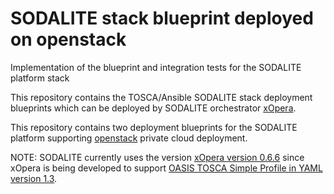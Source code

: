 # SODALITE stack blueprint deployed on openstack
Implementation of the blueprint and integration tests for the SODALITE platform stack

This repository contains the TOSCA/Ansible SODALITE stack deployment blueprints which can be deployed by SODALITE orchestrator [xOpera](https://github.com/xlab-si/xopera-opera).

This repository contains two deployment blueprints for the SODALITE platform supporting [openstack](https://www.openstack.org/) private cloud deployment.

NOTE: SODALITE currently uses the version [xOpera version 0.6.6](https://pypi.org/project/opera/0.6.6/) since xOpera is being developed to support [OASIS TOSCA Simple Profile in YAML version 1.3](https://www.oasis-open.org/news/announcements/tosca-simple-profile-in-yaml-v1-3-oasis-standard-published).